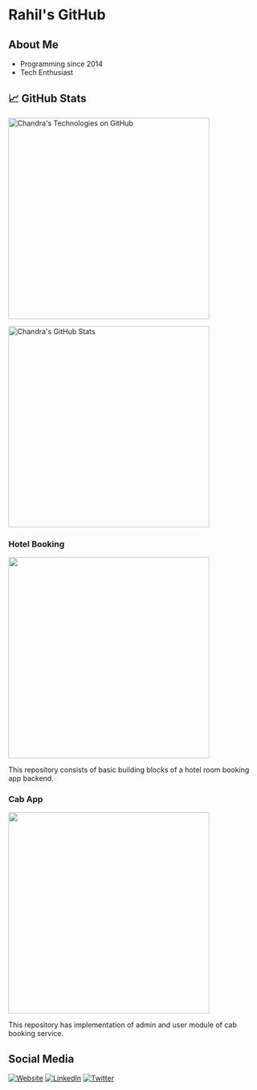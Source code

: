 # Rahil's GitHub

## About Me

* Programming since 2014
* Tech Enthusiast

## &#x1f4c8; GitHub Stats

<p>

<a href="https://github.com/c-guntur/c-guntur">
  <img align="center" src="https://github-readme-stats.vercel.app/api?username=rahilsh&show_icons=true&include_all_commits=true&title_color=2aa889&text_color=99d1ce&icon_color=2bbc8a&bg_color=0c1014&" alt="Chandra's Technologies on GitHub" width="400"/></a>
  
<p/>

<p>
  
<a href="https://github.com/rahilsh/rahilsh">
  <img align="center" src="https://github-readme-stats.vercel.app/api/top-langs/?username=rahilsh&title_color=2aa889&text_color=99d1ce&icon_color=2bbc8a&bg_color=0c1014&langs_count=8&layout=compact&hide=shell,css&theme=material-palenight" alt="Chandra's GitHub Stats" width="400"/></a>

<p/>

### Hotel Booking

<a href="https://github.com/rahilsh/hotel-booking"><img align="center" src="https://github-readme-stats.vercel.app/api/pin/?username=rahilsh&repo=hotel-booking&title_color=ffffff&text_color=c9cacc&icon_color=2bbc8a&bg_color=1d1f21" width="400"/></a><p/>

This repository consists of basic building blocks of a hotel room booking app backend.

### Cab App

<a href="https://github.com/rahilsh/cab"><img align="center" src="https://github-readme-stats.vercel.app/api/pin/?username=rahilsh&repo=cab&title_color=ffffff&text_color=c9cacc&icon_color=2bbc8a&bg_color=1d1f21" width="400"/></a><p/>

This repository has implementation of admin and user module of cab booking service.


## Social Media

[![Website](https://img.shields.io/badge/Website-rahilsh.tk-informational?style=flat-square&logo=jekyll&logoColor=white)](http://rahilsh.tk/)
[![LinkedIn](https://img.shields.io/badge/LinkedIn-rahilsh-informational?style=flat-square&logo=linkedin&logoColor=white)](https://www.linkedin.com/in/rahilsh/)
[![Twitter](https://img.shields.io/badge/Twitter-rahilrshk-informational?style=flat-square&logo=twitter&logoColor=white)](https://www.twitter.com/rahilrshk/)
